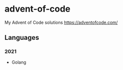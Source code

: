 # advent-of-code
My Advent of Code solutions https://adventofcode.com/

## Languages

### 2021

- Golang
